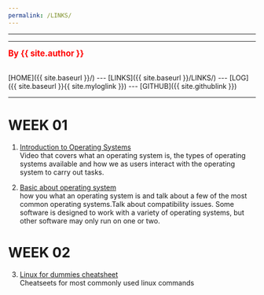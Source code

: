 ```yaml
---
permalink: /LINKS/
---
```


---
---
<span style="color:red; font-weight:bold; font-size:larger;">By {{ site.author }}</span>
<br><br>

[HOME]({{ site.baseurl }}/) --- 
[LINKS]({{ site.baseurl }}/LINKS/) --- 
[LOG]({{ site.baseurl }}{{ site.myloglink }}) --- 
[GITHUB]({{ site.githublink }})
<br>
<hr>

# WEEK 01
1. [Introduction to Operating Systems](https://www.youtube.com/watch?v=5AjReRMoG3Y)<br>
Video that covers what an operating system is, the types of operating systems available and how we as users interact with the operating system to carry out tasks.

2. [Basic about operating system](https://www.youtube.com/watch?v=fkGCLIQx1MI)<br>
how you what an operating system is and talk about a few of the most common operating systems.Talk about compatibility issues. Some software is designed to work with a variety of operating systems, but other software may only run on one or two. 

# WEEK 02
3. [Linux for dummies cheatsheet](https://www.dummies.com/article/technology/computers/operating-systems/linux/linux-for-dummies-cheat-sheet-209505/)<br>
Cheatseets for most commonly used linux commands


